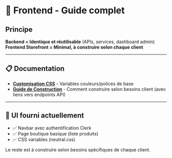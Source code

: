 # 🎨 Frontend - Guide complet

## Principe

**Backend = Identique et réutilisable** (APIs, services, dashboard admin)  
**Frontend Storefront = Minimal, à construire selon chaque client**

---

## 📋 Documentation

- **[Customisation CSS](theming.md)** - Variables couleurs/polices de base
- **[Guide de Construction](guide-construction.md)** - Comment construire selon besoins client (avec liens vers endpoints API)

---

## 🎯 UI fourni actuellement

- ✅ Navbar avec authentification Clerk
- ✅ Page boutique basique (liste produits)
- ✅ CSS variables (neutral.css)

Le reste est à construire selon besoins spécifiques de chaque client.

